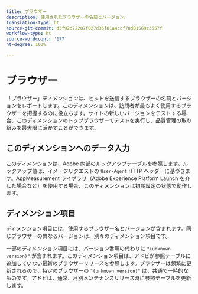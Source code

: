```yaml
---
title: ブラウザー
description: 使用されたブラウザーの名前とバージョン。
translation-type: ht
source-git-commit: d3f92d72207f027d35f81a4ccf70d01569c3557f
workflow-type: ht
source-wordcount: '177'
ht-degree: 100%

---
```



# ブラウザー

「ブラウザー」ディメンションは、ヒットを送信するブラウザーの名前とバージョンをレポートします。このディメンションは、訪問者が最もよく使用するブラウザーを把握するのに役立ちます。サイトの新しいバージョンをテストする場合、このディメンションのトップブラウザーでテストを実行し、品質管理の取り組みを最大限に活かすことができます。

## このディメンションへのデータ入力

このディメンションは、Adobe 内部のルックアップテーブルを参照します。ルックアップ値は、イメージリクエストの `User-Agent` HTTP ヘッダーに基づきます。AppMeasurement ライブラリ（Adobe Experience Platform Launch を介した場合など）を使用する場合、このディメンションは初期設定の状態で動作します。

## ディメンション項目

ディメンション項目には、使用するブラウザー名とバージョンが含まれます。同じブラウザーの異なるバージョンは、別々のディメンション項目です。

一部のディメンション項目には、バージョン番号の代わりに `"(unknown version)"` が含まれます。このディメンション項目は、アドビが参照テーブルに追加していない最新のブラウザーリリースを参照します。ブラウザーは頻繁に更新されるので、特定のブラウザーの `"(unknown version)"` は、共通で一時的なものです。アドビは、通常、月別メンテナンスリリース時に参照テーブルを更新します。

